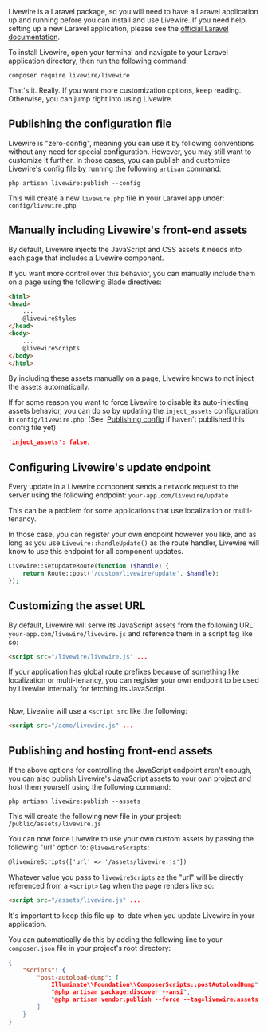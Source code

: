 Livewire is a Laravel package, so you will need to have a Laravel application up and running before you can install and use Livewire. If you need help setting up a new Laravel application, please see the [official Laravel documentation](https://laravel.com/docs/installation).

To install Livewire, open your terminal and navigate to your Laravel application directory, then run the following command:

```shell
composer require livewire/livewire
```

That's it. Really. If you want more customization options, keep reading. Otherwise, you can jump right into using Livewire.

## Publishing the configuration file

Livewire is "zero-config", meaning you can use it by following conventions without any need for special configuration. However, you may still want to customize it further. In those cases, you can publish and customize Livewire's config file by running the following `artisan` command:

```shell
php artisan livewire:publish --config
```

This will create a new `livewire.php` file in your Laravel app under: `config/livewire.php`

## Manually including Livewire's front-end assets

By default, Livewire injects the JavaScript and CSS assets it needs into each page that includes a Livewire component.

If you want more control over this behavior, you can manually include them on a page using the following Blade directives:

```html
<html>
<head>
	...
	@livewireStyles
</head>
<body>
	...
	@livewireScripts
</body>
</html>
```

By including these assets manually on a page, Livewire knows to not inject the assets automatically.

If for some reason you want to force Livewire to disable its auto-injecting assets behavior, you can do so by updating the `inject_assets` configuration in `config/livewire.php`: (See: [Publishing config](#publishing-config) if haven't published this config file yet)

```json
'inject_assets': false,
```

## Configuring Livewire's update endpoint

Every update in a Livewire component sends a network request to the server using the following endpoint: `your-app.com/livewire/update`

This can be a problem for some applications that use localization or multi-tenancy.

In those case, you can register your own endpoint however you like, and as long as you use `Livewire::handleUpdate()` as the route handler, Livewire will know to use this endpoint for all component updates.

```php
Livewire::setUpdateRoute(function ($handle) {
	return Route::post('/custom/livewire/update', $handle);
});
```

## Customizing the asset URL

By default, Livewire will serve its JavaScript assets from the following URL: `your-app.com/livewire/livewire.js` and reference them in a script tag like so:

```html
<script src="/livewire/livewire.js" ...
```

If your application has global route prefixes because of something like localization or multi-tenancy, you can register your own endpoint to be used by Livewire internally for fetching its JavaScript.

```php


```

Now, Livewire will use a `<script src` like the following:

```html
<script src="/acme/livewire.js" ...
```

## Publishing and hosting front-end assets

If the above options for controlling the JavaScript endpoint aren't enough, you can also publish Livewire's JavaScript assets to your own project and host them yourself using the following command:

```shell
php artisan livewire:publish --assets
```

This will create the following new file in your project: `/public/assets/livewire.js`

You can now force Livewire to use your own custom assets by passing the following "url" option to: `@livewireScripts`:

```html
@livewireScripts(['url' => '/assets/livewire.js'])
```

Whatever value you pass to `livewireScripts` as the "url" will be directly referenced from a `<script>` tag when the page renders like so:

```html
<script src="/assets/livewire.js" ...
```

It's important to keep this file up-to-date when you update Livewire in your application.

You can automatically do this by adding the following line to your `composer.json` file in your project's root directory:

```json
{
	"scripts": {
		"post-autoload-dump": [
			Illuminate\\Foundation\\ComposerScripts::postAutoloadDump",
			"@php artisan package:discover --ansi",
			"@php artisan vendor:publish --force --tag=livewire:assets --ansi"
		]
	}
}
```
